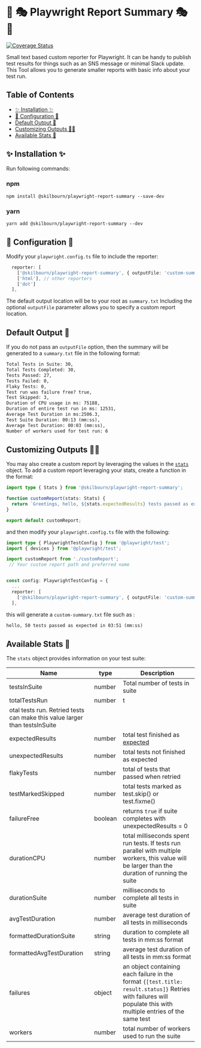 # 📜 🎭 Playwright Report Summary  🎭  📜

[![Coverage Status](https://coveralls.io/repos/github/stephenkilbourn/playwright-report-summary/badge.svg?branch=main)](https://coveralls.io/github/stephenkilbourn/playwright-report-summary?branch=main)

Small text based custom reporter for Playwright.
It can be handy to publish test results for things such as an SNS message or minimal Slack update. This Tool allows you to generate smaller reports with basic info about your test run.

<!-- @import "[TOC]" {cmd="toc" depthFrom=1 depthTo=6 orderedList=false} -->
## Table of Contents

* [✨ Installation ✨](#✨-installation-✨)
* [📍 Configuration 📍](#📍-configuration-📍)
* [ Default Output 📜](#default-output-📜)
* [Customizing Outputs 👨‍💻](#customizing-outputs-👨‍💻)
* [Available  Stats 🧰](#available-stats-🧰)

## ✨ Installation ✨

Run following commands:

### npm

`npm install @skilbourn/playwright-report-summary --save-dev`

### yarn

`yarn add @skilbourn/playwright-report-summary --dev`

## 📍 Configuration 📍

Modify your `playwright.config.ts` file to include the reporter:

```typescript
  reporter: [
    ['@skilbourn/playwright-report-summary', { outputFile: 'custom-summary.txt' }]]
    ['html'], // other reporters
    ['dot']
  ],
```

The default output location will be to your root as `summary.txt`  Including the optional `outputFile` parameter allows you to specify a custom report location.

## Default Output 📜

If you do not pass an `outputFile` option, then the summary will be generated to a `summary.txt` file in the following format:

```txt
Total Tests in Suite: 30,
Total Tests Completed: 30,
Tests Passed: 27,
Tests Failed: 0,
Flaky Tests: 0,
Test run was failure free? true,
Test Skipped: 3,
Duration of CPU usage in ms: 75188,
Duration of entire test run in ms: 12531,
Average Test Duration in ms:2506.3,
Test Suite Duration: 00:13 (mm:ss),
Average Test Duration: 00:03 (mm:ss),
Number of workers used for test run: 6
```

## Customizing Outputs 👨‍💻

You may also create a custom report by leveraging the values in the [`stats`](#available-stats-🧰) object. To add a custom report leveraging your stats, create a function in the format:

```typescript
import type { Stats } from '@skilbourn/playwright-report-summary';

function customReport(stats: Stats) {
  return `Greetings, hello, ${stats.expectedResults} tests passed as expected in ${stats.formattedDurationSuite}`;
}

export default customReport;
```

and then modify your `playwright.config.ts` file with the following:

```typescript
import type { PlaywrightTestConfig } from '@playwright/test';
import { devices } from '@playwright/test';

import customReport from './customReport';
 // Your custom report path and preferred name


const config: PlaywrightTestConfig = {
  ...
  reporter: [
    ['@skilbourn/playwright-report-summary', { outputFile: 'custom-summary.txt', inputTemplate: customReport }]]
  ],

```

this will generate a `custom-summary.txt` file such as :

```txt
hello, 50 tests passed as expected in 03:51 (mm:ss)
```

## Available  Stats 🧰

The `stats` object provides information on your test suite:

| **Name**                 | **type** | **Description**                                                                                                                                                  |
|--------------------------|----------|------------------------------------------------------------------------------------------------------------------------------------------------------------------|
| testsInSuite             | number   | Total number of tests in suite                                                                                                                                   |
| totalTestsRun            | number   | t
otal tests run. Retried tests can make this value larger than testsInSuite                                                                                      |
| expectedResults          | number   | total test finished as [expected](https://playwright.dev/docs/api/class-testcase#test-case-expected-status)                                                      |
| unexpectedResults        | number   | total tests not finished as expected                                                                                                                             |
| flakyTests               | number   | total of tests that passed when retried                                                                                                                          |
| testMarkedSkipped        | number   | total tests marked as test.skip() or test.fixme()                                                                                                                |
| failureFree              | boolean  | returns `true` if suite completes with unexpectedResults = 0                                                                                                     |
| durationCPU              | number   | total milliseconds spent run tests. If tests run parallel with multiple workers, this value will be larger than the duration of running the suite                |
| durationSuite            | number   | milliseconds to complete all tests in suite                                                                                                                      |
| avgTestDuration          | number   | average test duration of all tests in milliseconds                                                                                                               |
| formattedDurationSuite   | string   | duration to complete all tests in mm:ss format                                                                                                                   |
| formattedAvgTestDuration | string   | average test duration of all tests in mm:ss format                                                                                                               |
| failures                 | object   | an object containing each failure  in the format `{[test.title: result.status]}` Retries with failures will populate this with multiple entries of the same test |
| workers                  | number   | total number of workers used to run the suite                                                                                                                    |

